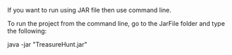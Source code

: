 If you want to run using JAR file then use command line.

To run the project from the command line, go to the JarFile folder and
type the following:

java -jar "TreasureHunt.jar"